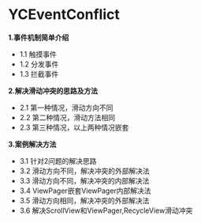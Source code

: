# YCEventConflict

**1.事件机制简单介绍**
- 1.1 触摸事件
- 1.2 分发事件
- 1.3 拦截事件

**2.解决滑动冲突的思路及方法**
- 2.1 第一种情况，滑动方向不同
- 2.2 第二种情况，滑动方法相同
- 2.3 第三种情况，以上两种情况嵌套

**3.案例解决方法**
- 3.1 针对2问题的解决思路
- 3.2 滑动方向不同，解决冲突的外部解决法
- 3.3 滑动方向不同，解决冲突的内部解决法
- 3.4 ViewPager嵌套ViewPager内部解决法
- 3.5 滑动方向相同，解决冲突的外部解决法
- 3.6 解决ScrollView和ViewPager,RecycleView滑动冲突

